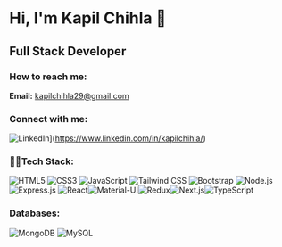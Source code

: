 # Hi, I'm Kapil Chihla 👋

## Full Stack Developer

### How to reach me:
**Email:** [kapilchihla29@gmail.com](mailto:kapilchihla29@gmail.com)

### Connect with me:
![LinkedIn](https://img.shields.io/badge/LinkedIn-0077B5?style=for-the-badge&logo=linkedin&logoColor=white)](https://www.linkedin.com/in/kapilchihla/)

### 👨‍💻Tech Stack:
![HTML5](https://img.shields.io/badge/HTML5-E34F26?style=for-the-badge&logo=html5&logoColor=white)
![CSS3](https://img.shields.io/badge/CSS3-1572B6?style=for-the-badge&logo=css3&logoColor=white) ![JavaScript](https://img.shields.io/badge/JavaScript-F7DF1E?style=for-the-badge&logo=javascript&logoColor=black)
![Tailwind CSS](https://img.shields.io/badge/Tailwind%20CSS-38B2AC?style=for-the-badge&logo=tailwind-css&logoColor=white)
![Bootstrap](https://img.shields.io/badge/Bootstrap-563D7C?style=for-the-badge&logo=bootstrap&logoColor=white)
![Node.js](https://img.shields.io/badge/Node.js-43853D?style=for-the-badge&logo=node.js&logoColor=white)
![Express.js](https://img.shields.io/badge/Express.js-000000?style=for-the-badge&logo=express&logoColor=white)
![React](https://img.shields.io/badge/React-61DAFB?style=for-the-badge&logo=react&logoColor=black)![Material-UI](https://img.shields.io/badge/Material--UI-0081CB?style=for-the-badge&logo=material-ui&logoColor=white)![Redux](https://img.shields.io/badge/Redux-593D88?style=for-the-badge&logo=redux&logoColor=white)![Next.js](https://img.shields.io/badge/Next.js-000000?style=for-the-badge&logo=next.js&logoColor=white)![TypeScript](https://img.shields.io/badge/TypeScript-007ACC?style=for-the-badge&logo=typescript&logoColor=white)

### Databases:
![MongoDB](https://img.shields.io/badge/MongoDB-4EA94B?style=for-the-badge&logo=mongodb&logoColor=white)
![MySQL](https://img.shields.io/badge/MySQL-4479A1?style=for-the-badge&logo=mysql&logoColor=white)
